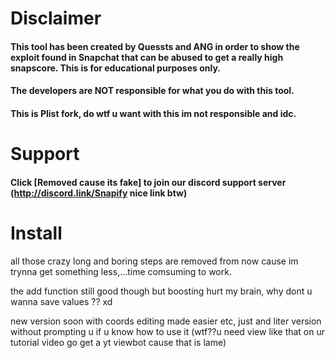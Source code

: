 # Disclaimer
#### This tool has been created by Quessts and ANG in order to show the exploit found in Snapchat that can be abused to get a really high snapscore. This is for educational purposes only.
#### The developers are NOT responsible for what you do with this tool.
#### This is Plist fork, do wtf u want with this im not responsible and idc.
# Support
#### Click [Removed cause its fake]  to join our discord support server (http://discord.link/Snapify nice link btw)


# Install

all those crazy long and boring steps are removed from now cause im trynna get something less,...time comsuming to work.

the add function still good though but boosting hurt my brain, why dont u wanna save values ?? xd


new version soon with coords editing made easier etc, just and liter version without prompting u if u know how to use it (wtf??u need view like that on ur tutorial video go get a yt viewbot cause that is lame)
